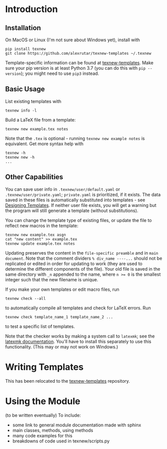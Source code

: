 # Introduction
## Installation
On MacOS or Linux (I'm not sure about Windows yet), install with
```
pip install texnew
git clone https://github.com/alexrutar/texnew-templates ~/.texnew
```
Template-specific information can be found at [texnew-templates](https://github.com/alexrutar/texnew-templates).
Make sure your pip version is at least Python 3.7 (you can do this with `pip --version`); you might need to use `pip3` instead.

## Basic Usage
List existing templates with
```
texnew info -l
```
Build a LaTeX file from a template:
```
texnew new example.tex notes
```
Note that the `.tex` is optional - running `texnew new example notes` is equivalent.
Get more syntax help with
```
texnew -h
texnew new -h
...
```

## Other Capabilities
You can save user info in `.texnew/user/default.yaml` or `.texnew/user/private.yaml`; `private.yaml` is prioritized, if it exists.
The data saved in these files is automatically substituted into templates - see [Designing Templates](https://github.com/alexrutar/texnew-templates#designing-templates).
If neither user file exists, you will get a warning but the program will still generate a template (without substitutions).

You can change the template type of existing files, or update the file to reflect new macros in the template:
```
texnew new example.tex asgn
cat "new content" >> example.tex
texnew update example.tex notes
```
Updating preserves the content in the `file-specific preamble` and in `main document`.
Note that the comment dividers `% div_name ----...` should not be replicated or edited in order for updating to work (they are used to determine the different components of the file).
Your old file is saved in the same directory with `_n` appended to the name, where `n >= 0` is the smallest integer such that the new filename is unique.

If you make your own templates or edit macro files, run
```
texnew check --all
```
to automatically compile all templates and check for LaTeX errors.
Run
```
texnew check template_name_1 template_name_2 ...
```
to test a specific list of templates.

Note that the checker works by making a system call to `latexmk`; see the [latexmk documentation](https://mg.readthedocs.io/latexmk.html).
You'll have to install this separately to use this functionality.
(This may or may not work on Windows.)

# Writing Templates
This has been relocated to the [texnew-templates](https://github.com/alexrutar/texnew-templates#designing-templates) repository.

# Using the Module
(to be written eventually)
To include:
- some link to general module documentation made with sphinx
- main classes, methods, using methods
- many code examples for this
- breakdowns of code used in texnew/scripts.py
